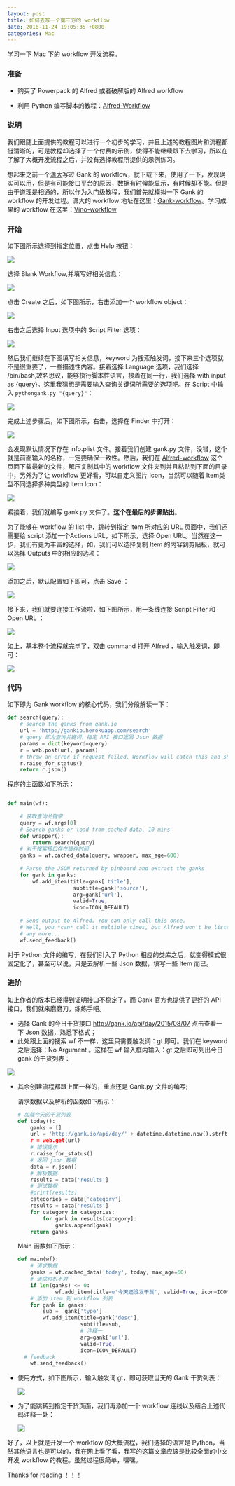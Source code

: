 ```yaml
---
layout: post
title: 如何去写一个第三方的 workflow
date: 2016-11-24 19:05:35 +0800
categories: Mac
---
```


学习一下 Mac 下的 workflow 开发流程。

### 准备

- 购买了 Powerpack 的 Alfred 或者破解版的 Alfred workflow


- 利用 Python 编写脚本的教程：[Alfred-Workflow](http://www.deanishe.net/alfred-workflow/index.html)

### 说明

我们跟随上面提供的教程可以进行一个初步的学习，并且上述的教程图片和流程都挺清晰的，可是教程却选择了一个付费的示例，使得不能继续跟下去学习，所以在了解了大概开发流程之后，并没有选择教程所提供的示例练习。

想起来之前一个[潇大](https://github.com/hujiaweibujidao)写过 Gank 的 workflow，就下载下来，使用了一下，发现确实可以用，但是有可能接口平台的原因，数据有时候能显示，有时候却不能。但是由于道理是相通的，所以作为入门级教程，我们首先就模拟一下 Gank 的 workflow 的开发过程。潇大的 workflow 地址在这里：[Gank-workflow](https://github.com/hujiaweibujidao/Gank-Alfred-Workflow)。学习成果的 workflow 在这里：[Vino-workflow](https://github.com/wuchangfeng/Vino-Workflow)

### 开始

如下图所示选择到指定位置，点击 Help 按钮：

![](http://ww2.sinaimg.cn/large/b10d1ea5jw1fa2cyj6j3bj21kw0y1djl.jpg)

选择 Blank Workflow,并填写好相关信息：

![](http://ww1.sinaimg.cn/large/b10d1ea5jw1fa2d0ahqu0j21kw0u2dl7.jpg)

点击 Create 之后，如下图所示，右击添加一个 workflow object：

![](http://ww4.sinaimg.cn/large/b10d1ea5jw1fa2d0mnjraj21kw0xtaei.jpg)

右击之后选择 Input 选项中的 Script Filter 选项：

![](http://ww1.sinaimg.cn/large/b10d1ea5jw1fa2d11xgmmj21kw0xxgrf.jpg)

然后我们继续在下图填写相关信息，keyword 为搜索触发词，接下来三个选项就不是很重要了，一些描述性内容。接着选择 Language 选项，我们选择 /bin/bash,故名思议，能够执行脚本性语言，接着在同一行，我们选择 with input as {query}。这里我猜想是需要输入查询关键词所需要的选项吧。在 Script 中输入 `pythongank.py "{query}"`：

![](http://ww3.sinaimg.cn/large/b10d1ea5jw1fa2d4xjabfj21kw0yewny.jpg)

完成上述步骤后，如下图所示，右击，选择在 Finder 中打开：

![](http://ww1.sinaimg.cn/large/b10d1ea5jw1fa2d4qowgqj21kw0jkgql.jpg)

会发现默认情况下存在 info.plist 文件。接着我们创建 gank.py 文件，没错，这个就是前面输入的名称，一定要确保一致性。然后，我们在 [Alfred-workflow](https://github.com/deanishe/alfred-workflow/releases/tag/v1.24) 这个页面下载最新的文件，解压复制其中的 workflow 文件夹到并且粘贴到下面的目录中，另外为了让 workflow 更好看，可以自定义图片 Icon，当然可以随着 Item类型不同选择多种类型的 Item Icon：

![](http://ww2.sinaimg.cn/large/b10d1ea5jw1fa2d4tv19fj21kw0ty0yo.jpg)

紧接着，我们就编写 gank.py 文件了。**这个在最后的步骤贴出**。

为了能够在 workflow 的 list 中，跳转到指定 Item 所对应的 URL 页面中，我们还需要给 script 添加一个Actions URL，如下所示，选择 Open URL。当然在这一步，我们有更为丰富的选择，如，我们可以选择复制 Item 的内容到剪贴板，就可以选择 Outputs 中的相应的选项：

![](http://ww3.sinaimg.cn/large/b10d1ea5jw1fa2d4y5blrj21kw0y0q9u.jpg)

添加之后，默认配置如下即可，点击 Save ：

![](http://ww4.sinaimg.cn/large/b10d1ea5jw1fa2d4rwylaj21kw0i7jxe.jpg)

接下来，我们就要连接工作流啦，如下图所示，用一条线连接 Script Filter 和 Open URL ：

![](http://ww1.sinaimg.cn/large/b10d1ea5jw1fa2d4qnuywj21kw0jqn1f.jpg)

如上，基本整个流程就完毕了，双击 command 打开 Alfred ，输入触发词，即可：

![](http://ww4.sinaimg.cn/large/b10d1ea5jw1fa2d4waa9ej20xa0aamzv.jpg)

### 代码

如下即为 Gank workflow 的核心代码，我们分段解读一下：

```python
def search(query):
    # search the ganks from gank.io
    url = 'http://gankio.herokuapp.com/search'
    # query 即为查询关键词，指定 API 接口返回 Json 数据
    params = dict(keyword=query)
    r = web.post(url, params)
    # throw an error if request failed, Workflow will catch this and show it to the user
    r.raise_for_status()
    return r.json()
```

程序的主函数如下所示：

```python

def main(wf):
   	
    # 获取查询关键字
    query = wf.args[0]
    # Search ganks or load from cached data, 10 mins
    def wrapper():
        return search(query)
    # 对于搜索接口存在缓存时间
    ganks = wf.cached_data(query, wrapper, max_age=600)
     
    # Parse the JSON returned by pinboard and extract the ganks
    for gank in ganks:
        wf.add_item(title=gank['title'],
                     subtitle=gank['source'],
                     arg=gank['url'], 
                     valid=True,
                     icon=ICON_DEFAULT)
    
    # Send output to Alfred. You can only call this once.
    # Well, you *can* call it multiple times, but Alfred won't be listening
    # any more...
    wf.send_feedback()
```

对于 Python 文件的编写，在我们引入了 Python 相应的类库之后，就变得模式很固定化了，甚至可以说，只是去解析一些 Json 数据，填写一些 Item 而已。

### 进阶

如上作者的版本已经得到证明接口不稳定了，而 Gank 官方也提供了更好的  API 接口，我们就来磨磨刀，练练手吧。

- 选择 Gank 的今日干货接口 http://gank.io/api/day/2015/08/07 点击查看一下 Json 数据，熟悉下格式；
- 此处跟上面的搜索 wf 不一样，这里只需要触发词：gt 即可。我们在 keyword 之后选择：No Argument 。这样在 wf 输入框内输入：gt 之后即可列出今日 gank 的干货列表：

![](http://ww2.sinaimg.cn/large/b10d1ea5jw1fa3ch96g6yj21kw0m8ah0.jpg)

- 其余创建流程都跟上面一样的，重点还是 Gank.py 文件的编写;

  请求数据以及解析的函数如下所示：

  ```python
  # 加载今天的干货列表
  def today():
      ganks = []
      url = 'http://gank.io/api/day/' + datetime.datetime.now().strftime("%Y/%m/%d)
      r = web.get(url)
      # 错误提示
      r.raise_for_status()
      # 返回 json 数据                                                                   
      data = r.json()
      # 解析数据
      results = data['results']
      # 测试数据
      #print(results)
      categories = data['category']
      results = data['results']
      for category in categories:
          for gank in results[category]:
              ganks.append(gank)
      return ganks
  ```

  Main 函数如下所示：

  ```python
  def main(wf):
      # 请求数据
      ganks = wf.cached_data('today', today, max_age=60)
      # 请求时机不对
      if len(ganks) <= 0:
              wf.add_item(title=u'今天还没发干货', valid=True, icon=ICON_DEFAULT)
      # 添加 item 到 workflow 列表
      for gank in ganks:
          sub =  gank['type'] 
          wf.add_item(title=gank['desc'],
                      subtitle=sub,
                      # 注释一
                      arg=gank['url'],
                      valid=True,
                      icon=ICON_DEFAULT)
   	# feedback
      wf.send_feedback()
  ```

- 使用方式，如下图所示，输入触发词 gt，即可获取当天的 Gank 干货列表：

  ![](http://ww2.sinaimg.cn/large/b10d1ea5jw1fa3e0wyodjj20w80r6gua.jpg)

- 为了能跳转到指定干货页面，我们再添加一个 workflow 连线以及结合上述代码注释一处：

  ![](http://ww3.sinaimg.cn/large/b10d1ea5jw1fa3e4x2iupj21b20iegmu.jpg)

好了，以上就是开发一个 workflow 的大概流程，我们选择的语言是 Python，当然其他语言也是可以的，我在网上看了看，我写的这篇文章应该是比较全面的中文开发 workflow 的教程。虽然过程很简单，嘿嘿。

Thanks for reading ！！！